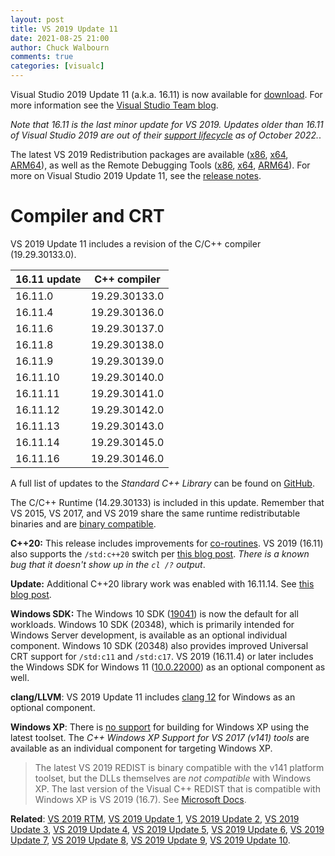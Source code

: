 ```yaml
---
layout: post
title: VS 2019 Update 11
date: 2021-08-25 21:00
author: Chuck Walbourn
comments: true
categories: [visualc]
---
```


Visual Studio 2019 Update 11 (a.k.a. 16.11) is now available for [download](https://visualstudio.microsoft.com/downloads/). For more information see the [Visual Studio Team blog](https://devblogs.microsoft.com/visualstudio/visual-studio-16-11/).
<!--more-->

<em>Note that 16.11 is the last minor update for VS 2019. Updates older than 16.11 of Visual Studio 2019 are out of their [support lifecycle](https://docs.microsoft.com/en-us/lifecycle/products/visual-studio-2019) as of October 2022.</em>.

The latest VS 2019 Redistribution packages are available ([x86](https://aka.ms/vs/16/release/VC_redist.x86.exe), [x64](https://aka.ms/vs/16/release/VC_redist.x64.exe), [ARM64](https://aka.ms/vs/16/release/VC_redist.arm64.exe)), as well as the Remote Debugging Tools ([x86](https://aka.ms/vs/16/release/RemoteTools.x86ret.enu.exe), [x64](https://aka.ms/vs/16/release/RemoteTools.amd64ret.enu.exe), [ARM64](https://aka.ms/vs/16/release/RemoteTools.arm64ret.enu.exe)). For more on Visual Studio 2019 Update 11, see the [release notes](https://docs.microsoft.com/en-us/visualstudio/releases/2019/release-notes).

<h1>Compiler and CRT</h1>

VS 2019 Update 11 includes a revision of the C/C++ compiler (19.29.30133.0).

16.11 update | C++ compiler
--|--
16.11.0 | 19.29.30133.0
16.11.4 | 19.29.30136.0
16.11.6 | 19.29.30137.0
16.11.8 | 19.29.30138.0
16.11.9 | 19.29.30139.0
16.11.10 | 19.29.30140.0
16.11.11 | 19.29.30141.0
16.11.12 | 19.29.30142.0
16.11.13 | 19.29.30143.0
16.11.14 | 19.29.30145.0
16.11.16 | 19.29.30146.0

A full list of updates to the *Standard C++ Library* can be found on [GitHub](https://github.com/microsoft/STL/wiki/VS-2019-Changelog#vs-2019-1611).

The C/C++ Runtime (14.29.30133) is included in this update. Remember that VS 2015, VS 2017, and VS 2019 share the same runtime redistributable binaries and are [binary compatible](https://docs.microsoft.com/en-us/cpp/porting/binary-compat-2015-2017).

<strong>C++20:</strong> This release includes improvements for [co-routines](https://devblogs.microsoft.com/cppblog/cpp20-coroutine-improvements-in-visual-studio-2019-version-16-11/). VS 2019 (16.11) also supports the ``/std:c++20`` switch per [this blog post](https://devblogs.microsoft.com/cppblog/msvc-cpp20-and-the-std-cpp20-switch/). *There is a known bug that it doesn't show up in the ``cl /?`` output*.

<strong>Update:</strong> Additional C++20 library work was enabled with 16.11.14. See [this blog post](https://devblogs.microsoft.com/cppblog/msvcs-stl-completes-stdc20/).

<strong>Windows SDK:</strong> The Windows 10 SDK ([19041](https://walbourn.github.io/windows-10-may-2020-update-sdk/)) is now the default for all workloads. Windows 10 SDK (20348), which is primarily intended for Windows Server development, is available as an optional individual component. Windows 10 SDK (20348) also provides improved Universal CRT support for ``/std:c11`` and ``/std:c17``. VS 2019 (16.11.4) or later includes the Windows SDK for Windows 11 ([10.0.22000](https://walbourn.github.io/windows-sdk-for-windows-11/)) as an optional component as well.

<strong>clang/LLVM</strong>: VS 2019 Update 11 includes [clang 12](https://releases.llvm.org/12.0.0/tools/clang/docs/ReleaseNotes.html) for Windows as an optional component.

<strong>Windows XP</strong>: There is [no support](https://docs.microsoft.com/en-us/cpp/porting/features-deprecated-in-visual-studio?view=vs-2019) for building for Windows XP using the latest toolset. The *C++ Windows XP Support for VS 2017 (v141) tools* are available as an individual component for targeting Windows XP.

> The latest VS 2019 REDIST is binary compatible with the v141 platform toolset, but the DLLs themselves are *not compatible* with Windows XP. The last version of the Visual C++ REDIST that is compatible with Windows XP is VS 2019 (16.7). See [Microsoft Docs](https://docs.microsoft.com/en-us/cpp/build/configuring-programs-for-windows-xp).

<strong>Related</strong>: <a href="https://walbourn.github.io/visual-studio-2019/">VS 2019 RTM</a>, <a href="https://walbourn.github.io/vs-2019-update-1/">VS 2019 Update 1</a>, <a href="https://walbourn.github.io/vs-2019-update-2/">VS 2019 Update 2</a>, <a href="https://walbourn.github.io/vs-2019-update-3/">VS 2019 Update 3</a>, <a href="https://walbourn.github.io/vs-2019-update-4/">VS 2019 Update 4</a>, <a href="https://walbourn.github.io/vs-2019-update-5/">VS 2019 Update 5</a>, <a href="https://walbourn.github.io/vs-2019-update-6/">VS 2019 Update 6</a>, <a href="https://walbourn.github.io/vs-2019-update-7/">VS 2019 Update 7</a>, <a href="https://walbourn.github.io/vs-2019-update-8/">VS 2019 Update 8</a>, <a href="https://walbourn.github.io/vs-2019-update-9/">VS 2019 Update 9</a>, <a href="https://walbourn.github.io/vs-2019-update-10/">VS 2019 Update 10</a>.
